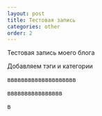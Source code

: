 ```yaml
---
layout: post
title: Тестовая запись
categories: other
order: 2
---
```


Тестовая запись моего блога



<!--more-->
Добавляем тэги и категории

вввввввввввввввввввв

вввввввввввввввв

в

